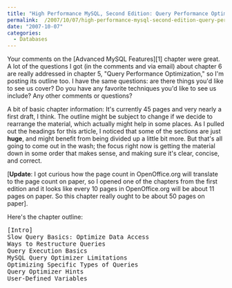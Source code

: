 ```yaml
---
title: "High Performance MySQL, Second Edition: Query Performance Optimization"
permalink:  /2007/10/07/high-performance-mysql-second-edition-query-performance-optimization/
date: "2007-10-07"
categories:
  - Databases
---
```

Your comments on the [Advanced MySQL Features][1] chapter were great. A lot of the questions I got (in the comments and via email) about chapter 6 are really addressed in chapter 5, "Query Performance Optimization," so I'm posting its outline too. I have the same questions: are there things you'd like to see us cover? Do you have any favorite techniques you'd like to see us include? Any other comments or questions?

A bit of basic chapter information: It's currently 45 pages and very nearly a first draft, I think. The outline might be subject to change if we decide to rearrange the material, which actually might help in some places. As I pulled out the headings for this article, I noticed that some of the sections are just **huge**, and might benefit from being divided up a little bit more. But that's all going to come out in the wash; the focus right now is getting the material down in some order that makes sense, and making sure it's clear, concise, and correct.

[**Update**: I got curious how the page count in OpenOffice.org will translate to the page count on paper, so I opened one of the chapters from the first edition and it looks like every 10 pages in OpenOffice.org will be about 11 pages on paper. So this chapter really ought to be about 50 pages on paper].

Here's the chapter outline:

<pre>[Intro]
Slow Query Basics: Optimize Data Access
Ways to Restructure Queries
Query Execution Basics
MySQL Query Optimizer Limitations
Optimizing Specific Types of Queries
Query Optimizer Hints
User-Defined Variables</pre>

